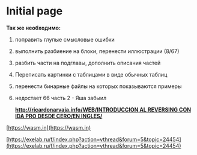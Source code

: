 # Initial page

**Так же необходимо:**

1. поправить глупые смысловые ошибки 
2. выполнить разбиение на блоки, перенести иллюстрации \(8/67\)
3. разбить части на подглавы, дополнить описания частей
4. Переписать картинки с таблицами в виде обычных таблиц
5. перенести бинарные файлы на которых показываются примеры
6. недостает 66 часть 2 - Яша забыил

   [**http://ricardonarvaja.info/WEB/INTRODUCCION AL REVERSING CON IDA PRO DESDE CERO/EN INGLES/**](http://ricardonarvaja.info/WEB/INTRODUCCION%20AL%20REVERSING%20CON%20IDA%20PRO%20DESDE%20CERO/EN%20INGLES/)

[https://wasm.in](https://wasm.in)

[https://exelab.ru/f/index.php?action=vthread&forum=5&topic=24454](https://exelab.ru/f/index.php?action=vthread&forum=5&topic=24454)

